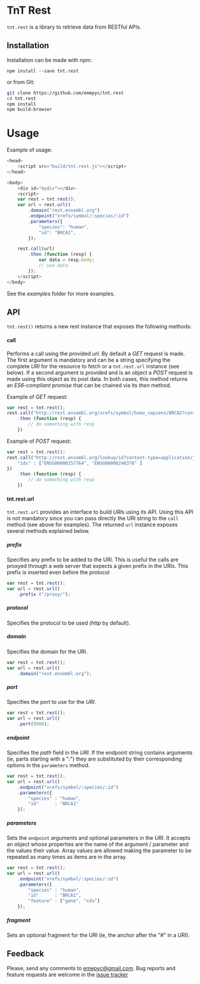 
# TnT Rest
`tnt.rest` is a library to retrieve data from RESTful APIs.

## Installation

Installation can be made with npm:
```
npm install --save tnt.rest
```

or from Git:
```bash
git clone https://github.com/emepyc/tnt.rest
cd tnt.rest
npm install
npm build-browser
```

# Usage
Example of usage:

```javascript
<head>
    <script src="build/tnt.rest.js"></script>
</head>

<body>
    <div id="mydiv"></div>
    <script>
    var rest = tnt.rest();
    var url = rest.url()
        .domain("rest.ensembl.org")
        .endpoint("xrefs/symbol/:species/:id")
        .parameters({
            "species": "human",
            "id": "BRCA1",
        });

    rest.call(url)
        .then (function (resp) {
            var data = resp.body;
            // use data
        });
    </script>
</body>
```
See the <i>examples</i> folder for more examples.

## API

`tnt.rest()` returns a new rest instance that exposes the following methods:

#### call
Performs a call using the provided <i>url</i>. By default a <i>GET</i> request is made. The first argument is mandatory and can be a string specifying the complete <i>URI</i> for the resource to fetch or a `tnt.rest.url` instance (see below). If a second argument is provided and is an object a <i>POST</i> request is made using this object as its post data. In both cases, this method returns an <i>ES6-compliant promise</i> that can be chained via its <i>then</i> method.

Example of <i>GET</i> request:
```javascript
var rest = tnt.rest();
rest.call("http://rest.ensembl.org/xrefs/symbol/homo_sapiens/BRCA2?content-type=text/xml")
    .then (function (resp) {
        // do something with resp
    })
```

Example of <i>POST</i> request:
```javascript
var rest = tnt.rest();
rest.call("http://rest.ensembl.org/lookup/id?content-type=application/json", {
    "ids" : ["ENSG00000157764", "ENSG00000248378" ]
})
    .then (function (resp) {
        // do something with resp
    })
```

#### tnt.rest.url

`tnt.rest.url` provides an interface to build <i>URI</i>s using its API. Using this API is not mandatory since you can pass directly the URI string to the ```call``` method (see above for examples).
The returned ```url``` instance exposes several methods explained below.

##### prefix
Specifies any prefix to be added to the URI. This is useful the calls are proxyed through a web server that expects a given prefix in the URIs. This prefix is inserted even before the protocol

```javascript
var rest = tnt.rest();
var url = rest.url()
    .prefix ("/proxy/");

```

##### protocol
Specifies the protocol to be used (<i>http</i> by default).

##### domain
Specifies the domain for the URI.

```javascript
var rest = tnt.rest();
var url = rest.url()
    .domain("rest.ensembl.org");
```

##### port
Specifies the port to use for the <i>URI</i>.

```javascript
var rest = tnt.rest();
var url = rest.url()
    .port(9988);
```

##### endpoint
Specifies the <i>path</i> field in the <i>URI</i>. If the endpoint string contains arguments (ie, parts starting with a ":") they are substituted by their corresponding options in the ```parameters``` method.
```javascript
var rest = tnt.rest();
var url = rest.url()
    .endpoint("xrefs/symbol/:species/:id")
    .parameters({
        "species" : "human",
        "id"      : "BRCA1"
    });
```

##### parameters
Sets the ```endpoint``` arguments and optional parameters in the <i>URI</i>. It accepts an object whose properties are the name of the argument / parameter and the values their value. Array values are allowed making the parameter to be repeated as many times as items are in the array.
```javascript
var rest = tnt.rest();
var url = rest.url()
    .endpoint("xrefs/symbol/:species/:id")
    .parameters({
        "species" : "human",
        "id"      : "BRCA1",
        "feature" : ["gene", "cds"]
    });
```

##### fragment
Sets an optional fragment for the URI (ie, the anchor after the "#" in a URI).


## Feedback

Please, send any comments to emepyc@gmail.com. Bug reports and feature requests are welcome in the [issue tracker](https://github.com/emepyc/tnt.rest/issues)
